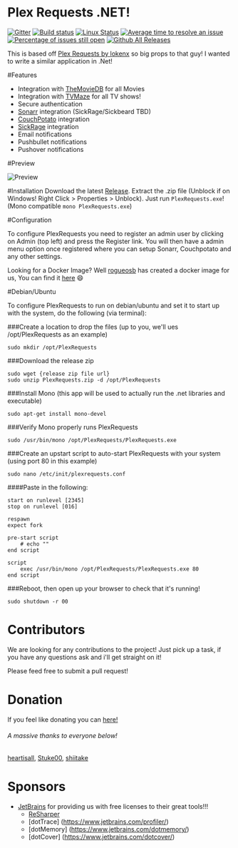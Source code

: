 # Plex Requests .NET!

[![Gitter](https://badges.gitter.im/tidusjar/PlexRequest.NET.svg)](https://gitter.im/tidusjar/PlexRequests.Net?utm_source=badge&utm_medium=badge&utm_campaign=pr-badge)
[![Build status](https://ci.appveyor.com/api/projects/status/hgj8j6lcea7j0yhn?svg=true)](https://ci.appveyor.com/project/tidusjar/requestplex)
[![Linux Status](https://travis-ci.org/tidusjar/PlexRequests.Net.svg)](https://travis-ci.org/tidusjar/PlexRequests.Net)
[![Average time to resolve an issue](http://isitmaintained.com/badge/resolution/tidusjar/plexrequests.net.svg)](http://isitmaintained.com/project/tidusjar/plexrequests.net "Average time to resolve an issue")
[![Percentage of issues still open](http://isitmaintained.com/badge/open/tidusjar/plexrequests.net.svg)](http://isitmaintained.com/project/tidusjar/plexrequests.net "Percentage of issues still open")
[![Github All Releases](https://img.shields.io/github/downloads/tidusjar/PlexRequests.net/total.svg)](https://github.com/tidusjar/PlexRequests.Net)

This is based off [Plex Requests by lokenx](https://github.com/lokenx/plexrequests-meteor) so big props to that guy!
I wanted to write a similar application in .Net!

#Features

* Integration with [TheMovieDB](https://www.themoviedb.org/) for all Movies
* Integration with [TVMaze](www.tvmaze.com) for all TV shows!
* Secure authentication
* [Sonarr](https://sonarr.tv/) integration (SickRage/Sickbeard TBD)
* [CouchPotato](https://couchpota.to/) integration
* [SickRage](https://sickrage.github.io/) integration
* Email notifications
* Pushbullet notifications
* Pushover notifications

#Preview

![Preview](http://i.imgur.com/ucCFUvd.gif)

#Installation
Download the latest [Release](https://github.com/tidusjar/PlexRequests.Net/releases).
Extract the .zip file (Unblock if on Windows! Right Click > Properties > Unblock).
Just run `PlexRequests.exe`! (Mono compatible `mono PlexRequests.exe`)

#Configuration

To configure PlexRequests you need to register an admin user by clicking on Admin (top left) and press the Register link.
You will then have a admin menu option once registered where you can setup Sonarr, Couchpotato and any other settings.

Looking for a Docker Image? Well [rogueosb](https://github.com/rogueosb/) has created a docker image for us, You can find it [here](https://github.com/rogueosb/docker-plexrequestsnet) :smile:

#Debian/Ubuntu

To configure PlexRequests to run on debian/ubuntu and set it to start up with the system, do the following (via terminal):

###Create a location to drop the files (up to you, we'll ues /opt/PlexRequests as an example)

```sudo mkdir /opt/PlexRequests```

###Download the release zip
```
sudo wget {release zip file url}
sudo unzip PlexRequests.zip -d /opt/PlexRequests
```

###Install Mono (this app will be used to actually run the .net libraries and executable)

```sudo apt-get install mono-devel```

###Verify Mono properly runs PlexRequests

```sudo /usr/bin/mono /opt/PlexRequests/PlexRequests.exe```

###Create an upstart script to auto-start PlexRequests with your system (using port 80 in this example)

```sudo nano /etc/init/plexrequests.conf```

####Paste in the following:

```
start on runlevel [2345]
stop on runlevel [016]

respawn
expect fork

pre-start script
    # echo ""
end script

script
    exec /usr/bin/mono /opt/PlexRequests/PlexRequests.exe 80
end script
```

###Reboot, then open up your browser to check that it's running!

```sudo shutdown -r 00```

# Contributors

We are looking for any contributions to the project! Just pick up a task, if you have any questions ask and i'll get straight on it!

Please feed free to submit a pull request!

# Donation
If you feel like donating you can [here!](https://paypal.me/PlexRequestsNet)

###### A massive thanks to everyone below!

[heartisall](https://github.com/heartisall), [Stuke00](https://github.com/Stuke00), [shiitake](https://github.com/shiitake)


# Sponsors
- [JetBrains](http://www.jetbrains.com/) for providing us with free licenses to their great tools!!!
    - [ReSharper](http://www.jetbrains.com/resharper/) 
    - [dotTrace] (https://www.jetbrains.com/profiler/) 
    - [dotMemory] (https://www.jetbrains.com/dotmemory/) 
    - [dotCover] (https://www.jetbrains.com/dotcover/) 
